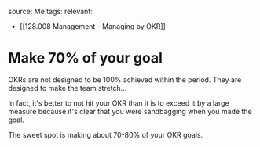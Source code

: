 source: Me
tags:
relevant:
- [[128.008 Management - Managing by OKR]]

# Make 70% of your goal

OKRs are not designed to be 100% achieved within the period. They are designed to make the team stretch...

In fact, it's better to not hit your OKR than it is to exceed it by a large measure because it's clear that you were sandbagging when you made the goal.

The sweet spot is making about 70-80% of your OKR goals.


